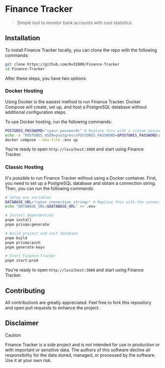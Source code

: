 # Finance Tracker

> Simple tool to monitor bank accounts with cool statistics

## Installation

To install Finance Tracker locally, you can clone the repo with the following commands:

```sh
git clone https://github.com/Av32000/Finance-Tracker
cd Finance-Tracker
```

After these steps, you have two options:

### Docker Hosting

Using Docker is the easiest method to run Finance Tracker. Docker Compose will create, set up, and host a PostgreSQL database without additional configuration steps.

To use Docker hosting, run the following commands:

```sh
POSTGRES_PASSWORD="<your_password>" # Replace this with a custom password for the database
echo -e "POSTGRES_USER=postgres\nPOSTGRES_PASSWORD=$POSTGRES_PASSWORD\nPOSTGRES_DB=ft" >> .env
docker compose --env-file .env up
```

You're ready to open `http://localhost:3000` and start using Finance Tracker.

### Classic Hosting

It's possible to run Finance Tracker without using a Docker container. First, you need to set up a PostgreSQL database and obtain a connection string. Then, you can run the following commands:

```sh
# Setup env variables
DATABASE_URL="<your_connection_string>" # Replace this with the connection string of your PostgreSQL database
echo "DATABASE_URL=$DATABASE_URL" >> .env

# Install dependencies
pnpm install
pnpm prisma:generate

# Build project and init database
pnpm build
pnpm prisma:push
pnpm generate-keys

# Start Finance-Tracker
pnpm start:prod
```

You're ready to open `http://localhost:3000` and start using Finance Tracker.

## Contributing

All contributions are greatly appreciated. Feel free to fork this repository and open pull requests to enhance the project.

## Disclaimer

> [!CAUTION]
> Finance Tracker is a side project and is not intended for use in production or with important or sensitive data. The authors of this software decline all responsibility for the data stored, managed, or processed by the software. Use it at your own risk.

